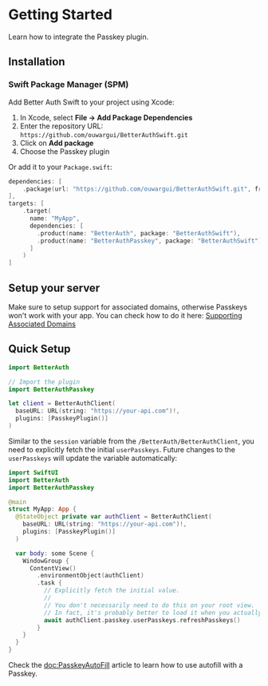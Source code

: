 # Getting Started

Learn how to integrate the Passkey plugin.

## Installation

### Swift Package Manager (SPM)

Add Better Auth Swift to your project using Xcode:

1. In Xcode, select **File → Add Package Dependencies**
2. Enter the repository URL: `https://github.com/ouwargui/BetterAuthSwift.git`
3. Click on **Add package**
4. Choose the Passkey plugin

Or add it to your `Package.swift`:

```swift
dependencies: [
    .package(url: "https://github.com/ouwargui/BetterAuthSwift.git", from: "1.0.0")
],
targets: [
    .target(
      name: "MyApp",
      dependencies: [
        .product(name: "BetterAuth", package: "BetterAuthSwift"),
        .product(name: "BetterAuthPasskey", package: "BetterAuthSwift"),
      ]
    )
]
```

## Setup your server

Make sure to setup support for associated domains, otherwise Passkeys won't work with your app. You can check how to do it here: [Supporting Associated Domains](https://developer.apple.com/documentation/xcode/supporting-associated-domains)

## Quick Setup

```swift
import BetterAuth

// Import the plugin
import BetterAuthPasskey

let client = BetterAuthClient(
  baseURL: URL(string: "https://your-api.com")!,
  plugins: [PasskeyPlugin()]
)
```

Similar to the `session` variable from the ``/BetterAuth/BetterAuthClient``, you need to explicitly
fetch the initial `userPasskeys`. Future changes to the `userPasskeys` will update the variable
automatically:

```swift
import SwiftUI
import BetterAuth
import BetterAuthPasskey

@main
struct MyApp: App {
  @StateObject private var authClient = BetterAuthClient(
    baseURL: URL(string: "https://your-api.com")!,
    plugins: [PasskeyPlugin()]
  )

  var body: some Scene {
    WindowGroup {
      ContentView()
        .environmentObject(authClient)
        .task {
          // Explicitly fetch the initial value.
          // 
          // You don't necessarily need to do this on your root view.
          // In fact, it's probably better to load it when you actually need to.
          await authClient.passkey.userPasskeys.refreshPasskeys()
        }
    }
  }
}
```

Check the <doc:PasskeyAutoFill> article to learn how to use autofill with a Passkey.
